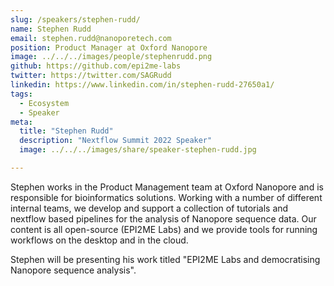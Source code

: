 ```yaml
---
slug: /speakers/stephen-rudd/
name: Stephen Rudd
email: stephen.rudd@nanoporetech.com
position: Product Manager at Oxford Nanopore
image: ../../../images/people/stephenrudd.png
github: https://github.com/epi2me-labs
twitter: https://twitter.com/SAGRudd
linkedin: https://www.linkedin.com/in/stephen-rudd-27650a1/
tags:
  - Ecosystem
  - Speaker
meta:
  title: "Stephen Rudd"
  description: "Nextflow Summit 2022 Speaker"
  image: ../../../images/share/speaker-stephen-rudd.jpg

---
```

  Stephen works in the Product Management team at Oxford Nanopore and is responsible for bioinformatics solutions. Working with a number of different internal teams, we develop and support a collection of tutorials and nextflow based pipelines for the analysis of Nanopore sequence data. Our content is all open-source (EPI2ME Labs) and we provide tools for running workflows on the desktop and in the cloud.

  Stephen will be presenting his work titled "EPI2ME Labs and democratising Nanopore sequence analysis".
